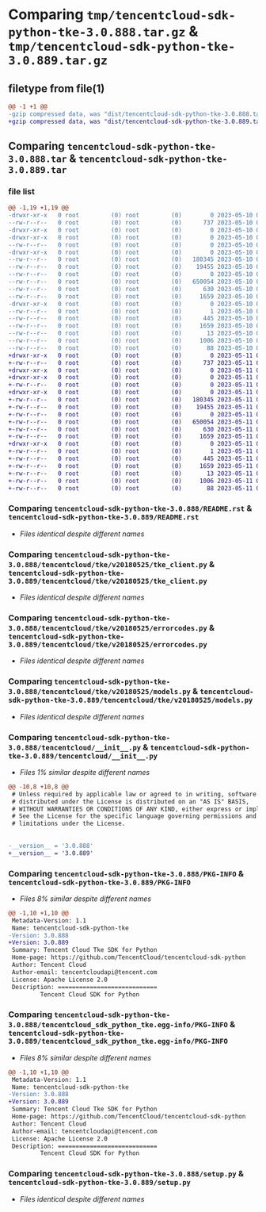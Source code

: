 # Comparing `tmp/tencentcloud-sdk-python-tke-3.0.888.tar.gz` & `tmp/tencentcloud-sdk-python-tke-3.0.889.tar.gz`

## filetype from file(1)

```diff
@@ -1 +1 @@
-gzip compressed data, was "dist/tencentcloud-sdk-python-tke-3.0.888.tar", last modified: Wed May 10 02:57:39 2023, max compression
+gzip compressed data, was "dist/tencentcloud-sdk-python-tke-3.0.889.tar", last modified: Thu May 11 03:25:06 2023, max compression
```

## Comparing `tencentcloud-sdk-python-tke-3.0.888.tar` & `tencentcloud-sdk-python-tke-3.0.889.tar`

### file list

```diff
@@ -1,19 +1,19 @@
-drwxr-xr-x   0 root         (0) root         (0)        0 2023-05-10 02:57:39.000000 tencentcloud-sdk-python-tke-3.0.888/
--rw-r--r--   0 root         (0) root         (0)      737 2023-05-10 02:57:39.000000 tencentcloud-sdk-python-tke-3.0.888/README.rst
-drwxr-xr-x   0 root         (0) root         (0)        0 2023-05-10 02:57:39.000000 tencentcloud-sdk-python-tke-3.0.888/tencentcloud/
-drwxr-xr-x   0 root         (0) root         (0)        0 2023-05-10 02:57:39.000000 tencentcloud-sdk-python-tke-3.0.888/tencentcloud/tke/
--rw-r--r--   0 root         (0) root         (0)        0 2023-05-10 02:57:39.000000 tencentcloud-sdk-python-tke-3.0.888/tencentcloud/tke/__init__.py
-drwxr-xr-x   0 root         (0) root         (0)        0 2023-05-10 02:57:39.000000 tencentcloud-sdk-python-tke-3.0.888/tencentcloud/tke/v20180525/
--rw-r--r--   0 root         (0) root         (0)   180345 2023-05-10 02:57:39.000000 tencentcloud-sdk-python-tke-3.0.888/tencentcloud/tke/v20180525/tke_client.py
--rw-r--r--   0 root         (0) root         (0)    19455 2023-05-10 02:57:39.000000 tencentcloud-sdk-python-tke-3.0.888/tencentcloud/tke/v20180525/errorcodes.py
--rw-r--r--   0 root         (0) root         (0)        0 2023-05-10 02:57:39.000000 tencentcloud-sdk-python-tke-3.0.888/tencentcloud/tke/v20180525/__init__.py
--rw-r--r--   0 root         (0) root         (0)   650054 2023-05-10 02:57:39.000000 tencentcloud-sdk-python-tke-3.0.888/tencentcloud/tke/v20180525/models.py
--rw-r--r--   0 root         (0) root         (0)      630 2023-05-10 02:57:39.000000 tencentcloud-sdk-python-tke-3.0.888/tencentcloud/__init__.py
--rw-r--r--   0 root         (0) root         (0)     1659 2023-05-10 02:57:39.000000 tencentcloud-sdk-python-tke-3.0.888/PKG-INFO
-drwxr-xr-x   0 root         (0) root         (0)        0 2023-05-10 02:57:39.000000 tencentcloud-sdk-python-tke-3.0.888/tencentcloud_sdk_python_tke.egg-info/
--rw-r--r--   0 root         (0) root         (0)        1 2023-05-10 02:57:39.000000 tencentcloud-sdk-python-tke-3.0.888/tencentcloud_sdk_python_tke.egg-info/dependency_links.txt
--rw-r--r--   0 root         (0) root         (0)      445 2023-05-10 02:57:39.000000 tencentcloud-sdk-python-tke-3.0.888/tencentcloud_sdk_python_tke.egg-info/SOURCES.txt
--rw-r--r--   0 root         (0) root         (0)     1659 2023-05-10 02:57:39.000000 tencentcloud-sdk-python-tke-3.0.888/tencentcloud_sdk_python_tke.egg-info/PKG-INFO
--rw-r--r--   0 root         (0) root         (0)       13 2023-05-10 02:57:39.000000 tencentcloud-sdk-python-tke-3.0.888/tencentcloud_sdk_python_tke.egg-info/top_level.txt
--rw-r--r--   0 root         (0) root         (0)     1006 2023-05-10 02:57:39.000000 tencentcloud-sdk-python-tke-3.0.888/setup.py
--rw-r--r--   0 root         (0) root         (0)       88 2023-05-10 02:57:39.000000 tencentcloud-sdk-python-tke-3.0.888/setup.cfg
+drwxr-xr-x   0 root         (0) root         (0)        0 2023-05-11 03:25:06.000000 tencentcloud-sdk-python-tke-3.0.889/
+-rw-r--r--   0 root         (0) root         (0)      737 2023-05-11 03:25:06.000000 tencentcloud-sdk-python-tke-3.0.889/README.rst
+drwxr-xr-x   0 root         (0) root         (0)        0 2023-05-11 03:25:06.000000 tencentcloud-sdk-python-tke-3.0.889/tencentcloud/
+drwxr-xr-x   0 root         (0) root         (0)        0 2023-05-11 03:25:06.000000 tencentcloud-sdk-python-tke-3.0.889/tencentcloud/tke/
+-rw-r--r--   0 root         (0) root         (0)        0 2023-05-11 03:25:06.000000 tencentcloud-sdk-python-tke-3.0.889/tencentcloud/tke/__init__.py
+drwxr-xr-x   0 root         (0) root         (0)        0 2023-05-11 03:25:06.000000 tencentcloud-sdk-python-tke-3.0.889/tencentcloud/tke/v20180525/
+-rw-r--r--   0 root         (0) root         (0)   180345 2023-05-11 03:25:06.000000 tencentcloud-sdk-python-tke-3.0.889/tencentcloud/tke/v20180525/tke_client.py
+-rw-r--r--   0 root         (0) root         (0)    19455 2023-05-11 03:25:06.000000 tencentcloud-sdk-python-tke-3.0.889/tencentcloud/tke/v20180525/errorcodes.py
+-rw-r--r--   0 root         (0) root         (0)        0 2023-05-11 03:25:06.000000 tencentcloud-sdk-python-tke-3.0.889/tencentcloud/tke/v20180525/__init__.py
+-rw-r--r--   0 root         (0) root         (0)   650054 2023-05-11 03:25:06.000000 tencentcloud-sdk-python-tke-3.0.889/tencentcloud/tke/v20180525/models.py
+-rw-r--r--   0 root         (0) root         (0)      630 2023-05-11 03:25:06.000000 tencentcloud-sdk-python-tke-3.0.889/tencentcloud/__init__.py
+-rw-r--r--   0 root         (0) root         (0)     1659 2023-05-11 03:25:06.000000 tencentcloud-sdk-python-tke-3.0.889/PKG-INFO
+drwxr-xr-x   0 root         (0) root         (0)        0 2023-05-11 03:25:06.000000 tencentcloud-sdk-python-tke-3.0.889/tencentcloud_sdk_python_tke.egg-info/
+-rw-r--r--   0 root         (0) root         (0)        1 2023-05-11 03:25:06.000000 tencentcloud-sdk-python-tke-3.0.889/tencentcloud_sdk_python_tke.egg-info/dependency_links.txt
+-rw-r--r--   0 root         (0) root         (0)      445 2023-05-11 03:25:06.000000 tencentcloud-sdk-python-tke-3.0.889/tencentcloud_sdk_python_tke.egg-info/SOURCES.txt
+-rw-r--r--   0 root         (0) root         (0)     1659 2023-05-11 03:25:06.000000 tencentcloud-sdk-python-tke-3.0.889/tencentcloud_sdk_python_tke.egg-info/PKG-INFO
+-rw-r--r--   0 root         (0) root         (0)       13 2023-05-11 03:25:06.000000 tencentcloud-sdk-python-tke-3.0.889/tencentcloud_sdk_python_tke.egg-info/top_level.txt
+-rw-r--r--   0 root         (0) root         (0)     1006 2023-05-11 03:25:06.000000 tencentcloud-sdk-python-tke-3.0.889/setup.py
+-rw-r--r--   0 root         (0) root         (0)       88 2023-05-11 03:25:06.000000 tencentcloud-sdk-python-tke-3.0.889/setup.cfg
```

### Comparing `tencentcloud-sdk-python-tke-3.0.888/README.rst` & `tencentcloud-sdk-python-tke-3.0.889/README.rst`

 * *Files identical despite different names*

### Comparing `tencentcloud-sdk-python-tke-3.0.888/tencentcloud/tke/v20180525/tke_client.py` & `tencentcloud-sdk-python-tke-3.0.889/tencentcloud/tke/v20180525/tke_client.py`

 * *Files identical despite different names*

### Comparing `tencentcloud-sdk-python-tke-3.0.888/tencentcloud/tke/v20180525/errorcodes.py` & `tencentcloud-sdk-python-tke-3.0.889/tencentcloud/tke/v20180525/errorcodes.py`

 * *Files identical despite different names*

### Comparing `tencentcloud-sdk-python-tke-3.0.888/tencentcloud/tke/v20180525/models.py` & `tencentcloud-sdk-python-tke-3.0.889/tencentcloud/tke/v20180525/models.py`

 * *Files identical despite different names*

### Comparing `tencentcloud-sdk-python-tke-3.0.888/tencentcloud/__init__.py` & `tencentcloud-sdk-python-tke-3.0.889/tencentcloud/__init__.py`

 * *Files 1% similar despite different names*

```diff
@@ -10,8 +10,8 @@
 # Unless required by applicable law or agreed to in writing, software
 # distributed under the License is distributed on an "AS IS" BASIS,
 # WITHOUT WARRANTIES OR CONDITIONS OF ANY KIND, either express or implied.
 # See the License for the specific language governing permissions and
 # limitations under the License.
 
 
-__version__ = '3.0.888'
+__version__ = '3.0.889'
```

### Comparing `tencentcloud-sdk-python-tke-3.0.888/PKG-INFO` & `tencentcloud-sdk-python-tke-3.0.889/PKG-INFO`

 * *Files 8% similar despite different names*

```diff
@@ -1,10 +1,10 @@
 Metadata-Version: 1.1
 Name: tencentcloud-sdk-python-tke
-Version: 3.0.888
+Version: 3.0.889
 Summary: Tencent Cloud Tke SDK for Python
 Home-page: https://github.com/TencentCloud/tencentcloud-sdk-python
 Author: Tencent Cloud
 Author-email: tencentcloudapi@tencent.com
 License: Apache License 2.0
 Description: ============================
         Tencent Cloud SDK for Python
```

### Comparing `tencentcloud-sdk-python-tke-3.0.888/tencentcloud_sdk_python_tke.egg-info/PKG-INFO` & `tencentcloud-sdk-python-tke-3.0.889/tencentcloud_sdk_python_tke.egg-info/PKG-INFO`

 * *Files 8% similar despite different names*

```diff
@@ -1,10 +1,10 @@
 Metadata-Version: 1.1
 Name: tencentcloud-sdk-python-tke
-Version: 3.0.888
+Version: 3.0.889
 Summary: Tencent Cloud Tke SDK for Python
 Home-page: https://github.com/TencentCloud/tencentcloud-sdk-python
 Author: Tencent Cloud
 Author-email: tencentcloudapi@tencent.com
 License: Apache License 2.0
 Description: ============================
         Tencent Cloud SDK for Python
```

### Comparing `tencentcloud-sdk-python-tke-3.0.888/setup.py` & `tencentcloud-sdk-python-tke-3.0.889/setup.py`

 * *Files identical despite different names*

